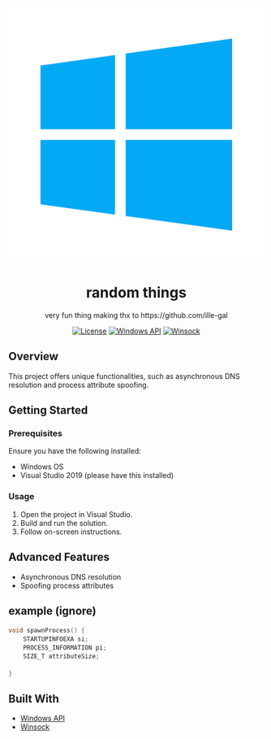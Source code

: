 <p align="center">
  <img src="imgs/windows.png" alt="Logo">
</p>

<h1 align="center">random things</h1>

<p align="center">
 very fun thing making thx to https://github.com/ille-gal
</p>

<div align="center">

[![License](https://img.shields.io/badge/license-MIT-blue.svg)](https://opensource.org/licenses/MIT)
[![Windows API](https://img.shields.io/badge/Windows%20API-brightgreen)](https://docs.microsoft.com/en-us/windows/win32/apiindex/windows-api-list)
[![Winsock](https://img.shields.io/badge/Winsock-%20orange)](https://docs.microsoft.com/en-us/windows/win32/winsock/windows-sockets-start-page)

</div>

## Overview

This project offers unique functionalities, such as asynchronous DNS resolution and process attribute spoofing.

## Getting Started

### Prerequisites

Ensure you have the following installed:

- Windows OS
- Visual Studio 2019 (please have this installed)

### Usage

1. Open the project in Visual Studio.
2. Build and run the solution.
3. Follow on-screen instructions.

## Advanced Features

- Asynchronous DNS resolution
- Spoofing process attributes

## example (ignore)

```c
void spawnProcess() {
    STARTUPINFOEXA si;
    PROCESS_INFORMATION pi;
    SIZE_T attributeSize;

}
```

## Built With

- [Windows API](https://docs.microsoft.com/en-us/windows/win32/apiindex/windows-api-list)
- [Winsock](https://docs.microsoft.com/en-us/windows/win32/winsock/windows-sockets-start-page)
